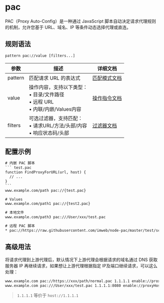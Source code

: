 # pac

PAC（Proxy Auto-Config）是一种通过 JavaScript 脚本自动决定请求代理规则的机制，允许您基于 URL、域名、IP 等条件动态选择代理或直连。

## 规则语法
``` txt
pattern pac://value [filters...]
```

| 参数    | 描述                                                         | 详细文档                  |
| ------- | ------------------------------------------------------------ | ------------------------- |
| pattern | 匹配请求 URL 的表达式                                        | [匹配模式文档](./pattern) |
| value   | 操作内容，支持以下类型：<br/>• 目录/文件路径<br/>• 远程 URL<br/>• 内联/内嵌/Values内容 | [操作指令文档](./operation)   |
| filters | 可选过滤器，支持匹配：<br/>• 请求URL/方法/头部/内容<br/>• 响应状态码/头部 | [过滤器文档](./filters) |

## 配置示例
```` txt
# 内嵌 PAC 脚本
``` test.pac
function FindProxyForURL(url, host) {
  // ...
}
```
www.example.com/path pac://{test.pac}

# Values
www.example.com/path1 pac://{test2.pac}

# 本地文件
www.example.com/path3 pac:///User/xxx/test.pac

# 远程 PAC 脚本
* pac://https://raw.githubusercontent.com/imweb/node-pac/master/test/scripts/normal.pac
````

## 高级用法
将请求代理到上游代理后，默认情况下上游代理会根据请求的域名通过 DNS 获取服务器 IP 再继续请求，如果想让上游代理根据指定 IP及端口继续请求，可以这么处理：
``` txt
www.example.com pac://https://xxx/path/normal.pac 1.1.1.1 enable://proxyHost
www.example.com pac:///User/xxx/test.pac 1.1.1.1:8080 enable://proxyHost
````
> `1.1.1.1` 等价于 `host://1.1.1.1`
